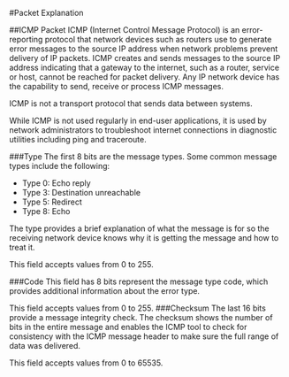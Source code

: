 #Packet Explanation

##ICMP Packet
ICMP (Internet Control Message Protocol) is an error-reporting protocol that network devices such as routers use to generate error messages to the source IP address when network problems prevent delivery of IP packets. ICMP creates and sends messages to the source IP address indicating that a gateway to the internet, such as a router, service or host, cannot be reached for packet delivery. Any IP network device has the capability to send, receive or process ICMP messages.

ICMP is not a transport protocol that sends data between systems.

While ICMP is not used regularly in end-user applications, it is used by network administrators to troubleshoot internet connections in diagnostic utilities including ping and traceroute.

###Type
The first 8 bits are the message types. Some common message types include the following:
- Type 0: Echo reply
- Type 3: Destination unreachable
- Type 5: Redirect
- Type 8: Echo

The type provides a brief explanation of what the message is for so the receiving network device knows why it is getting the message and how to treat it.

This field accepts values from 0 to 255.

###Code
This field has 8 bits represent the message type code, which provides additional information about the error type.

This field accepts values from 0 to 255. 
###Checksum
The last 16 bits provide a message integrity check. The checksum shows the number of bits in the entire message and enables the ICMP tool to check for consistency with the ICMP message header to make sure the full range of data was delivered.

This field accepts values from 0 to 65535.